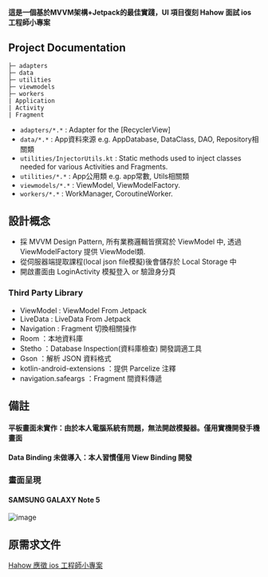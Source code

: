 #### 這是一個基於MVVM架構+Jetpack的最佳實踐，UI 項目復刻 Hahow 面試 ios 工程師小專案

## Project Documentation

    ├─ adapters
    ├─ data
    ├─ utilities
    ├─ viewmodels
    ├─ workers
    | Application
    | Activity
    | Fragment

* `adapters/*.*` : Adapter for the [RecyclerView]
* `data/*.*` : App資料來源 e.g. AppDatabase, DataClass, DAO, Repository相關類
* `utilities/InjectorUtils.kt` : Static methods used to inject classes needed for various Activities and Fragments.
* `utilities/*.*` : App公用類 e.g. app常數, Utils相關類
* `viewmodels/*.*` : ViewModel, ViewModelFactory.
* `workers/*.*` : WorkManager, CoroutineWorker.

## 設計概念

* 採 MVVM Design Pattern, 所有業務邏輯皆撰寫於 ViewModel 中, 透過 ViewModelFactory 提供 ViewModel類.
* 從伺服器端提取課程(local json file模擬)後會儲存於 Local Storage 中
* 開啟畫面由 LoginActivity 模擬登入 or 驗證身分頁

### Third Party Library 

* ViewModel : ViewModel From Jetpack
* LiveData : LiveData From Jetpack
* Navigation : Fragment 切換相關操作
* Room ：本地資料庫
* Stetho ：Database Inspection(資料庫檢查) 開發調適工具
* Gson ：解析 JSON 資料格式
* kotlin-android-extensions ：提供 Parcelize 注釋
* navigation.safeargs ：Fragment 間資料傳遞

## 備註
#### 平板畫面未實作：由於本人電腦系統有問題，無法開啟模擬器。僅用實機開發手機畫面
#### Data Binding 未做導入：本人習慣僅用 View Binding 開發


### 畫面呈現

#### SAMSUNG GALAXY Note 5
![image](https://github.com/azrael8576/hahow-recruit-android/blob/master/hahow-recruit-android.gif)

## 原需求文件
[Hahow 應徵 ios 工程師小專案](https://github.com/azrael8576/hahow-recruit-android/blob/master/HahowSourceDoc.MD "Hahow應徵ios工程師小專案")
